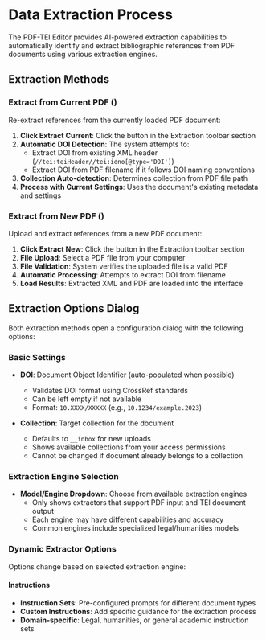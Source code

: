 # Data Extraction Process

The PDF-TEI Editor provides AI-powered extraction capabilities to automatically identify and extract bibliographic references from PDF documents using various extraction engines.

## Extraction Methods

### Extract from Current PDF (<sl-icon name="clipboard2-plus"></sl-icon>)

Re-extract references from the currently loaded PDF document:

1. **Click Extract Current**: Click the <sl-icon name="clipboard2-plus"></sl-icon> button in the Extraction toolbar section
2. **Automatic DOI Detection**: The system attempts to:
   - Extract DOI from existing XML header (`//tei:teiHeader//tei:idno[@type='DOI']`)
   - Extract DOI from PDF filename if it follows DOI naming conventions
3. **Collection Auto-detection**: Determines collection from PDF file path
4. **Process with Current Settings**: Uses the document's existing metadata and settings

### Extract from New PDF (<sl-icon name="filetype-pdf"></sl-icon>)

Upload and extract references from a new PDF document:

1. **Click Extract New**: Click the <sl-icon name="filetype-pdf"></sl-icon> button in the Extraction toolbar section  
2. **File Upload**: Select a PDF file from your computer
3. **File Validation**: System verifies the uploaded file is a valid PDF
4. **Automatic Processing**: Attempts to extract DOI from filename
5. **Load Results**: Extracted XML and PDF are loaded into the interface

## Extraction Options Dialog

Both extraction methods open a configuration dialog with the following options:

### Basic Settings

- **DOI**: Document Object Identifier (auto-populated when possible)
  - Validates DOI format using CrossRef standards
  - Can be left empty if not available
  - Format: `10.XXXX/XXXXX` (e.g., `10.1234/example.2023`)

- **Collection**: Target collection for the document
  - Defaults to `__inbox` for new uploads
  - Shows available collections from your access permissions
  - Cannot be changed if document already belongs to a collection

### Extraction Engine Selection

- **Model/Engine Dropdown**: Choose from available extraction engines
  - Only shows extractors that support PDF input and TEI document output
  - Each engine may have different capabilities and accuracy
  - Common engines include specialized legal/humanities models

### Dynamic Extractor Options

Options change based on selected extraction engine:

#### Instructions

- **Instruction Sets**: Pre-configured prompts for different document types
- **Custom Instructions**: Add specific guidance for the extraction process
- **Domain-specific**: Legal, humanities, or general academic instruction sets
